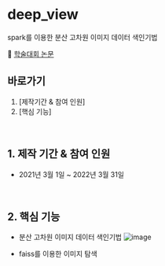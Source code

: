 # deep_view
spark를 이용한 분산 고차원 이미지 데이터 색인기법

:pushpin: [학술대회 논문](https://www.dbpia.co.kr/journal/articleDetail?nodeId=NODE09874334)

## 바로가기
1. [제작기간 & 참여 인원]
2. [핵심 기능]

<br>

## 1. 제작 기간 & 참여 인원
- 2021년 3월 1일 ~ 2022년 3월 31일

<br>

## 2. 핵심 기능

- 분산 고차원 이미지 데이터 색인기법
![image](https://user-images.githubusercontent.com/61452032/191236707-e76c76d6-02ef-4806-921d-0553cb51b9ca.png)

- faiss를 이용한 이미지 탐색
